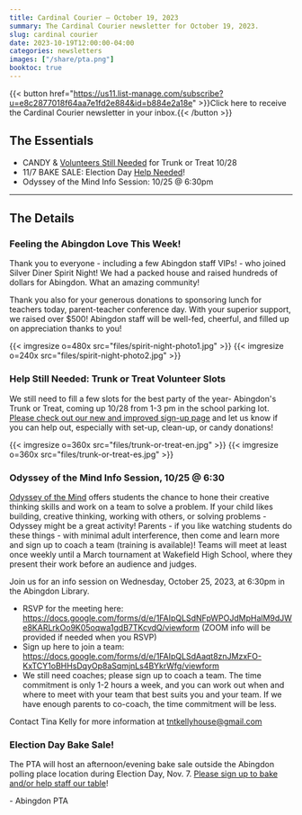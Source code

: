 ```yaml
---
title: Cardinal Courier — October 19, 2023
summary: The Cardinal Courier newsletter for October 19, 2023.
slug: cardinal courier
date: 2023-10-19T12:00:00-04:00
categories: newsletters
images: ["/share/pta.png"]
booktoc: true
---
```


{{< button href="https://us11.list-manage.com/subscribe?u=e8c2877018f64aa7e1fd2e884&id=b884e2a18e" >}}Click here to receive the Cardinal Courier newsletter in your inbox.{{< /button >}}

## The Essentials

- CANDY & [Volunteers Still Needed](https://docs.google.com/forms/d/e/1FAIpQLScaHcqXP6ak0Q-Jr50qd-ilBG4Gt7EpA5Wu9yqiIo44yMZMNQ/viewform) for Trunk or Treat 10/28
- 11/7 BAKE SALE: Election Day [Help Needed](https://www.signupgenius.com/go/20F0C4AACAB2AAAFF2-45373341-election#/)! 
- Odyssey of the Mind Info Session: 10/25 @ 6:30pm

------

## The Details

### Feeling the Abingdon Love This Week!

Thank you to everyone - including a few Abingdon staff VIPs! - who joined Silver Diner Spirit Night! We had a packed house and raised hundreds of dollars for Abingdon. What an amazing community!

Thank you also for your generous donations to sponsoring lunch for teachers today, parent-teacher conference day. With your superior support, we raised over $500! Abingdon staff will be well-fed, cheerful, and filled up on appreciation thanks to you!

{{< imgresize o=480x src="files/spirit-night-photo1.jpg" >}}
{{< imgresize o=240x src="files/spirit-night-photo2.jpg" >}}

### Help Still Needed: Trunk or Treat Volunteer Slots

We still need to fill a few slots for the best party of the year- Abingdon's Trunk or Treat, coming up 10/28 from 1-3 pm in the school parking lot. [Please check out our new and improved sign-up page](https://docs.google.com/forms/d/e/1FAIpQLScaHcqXP6ak0Q-Jr50qd-ilBG4Gt7EpA5Wu9yqiIo44yMZMNQ/viewform) and let us know if you can help out, especially with set-up, clean-up, or candy donations! 

{{< imgresize o=360x src="files/trunk-or-treat-en.jpg" >}}
{{< imgresize o=360x src="files/trunk-or-treat-es.jpg" >}}

### Odyssey of the Mind Info Session, 10/25 @ 6:30

[Odyssey of the Mind](https://www.odysseyofthemind.com/) offers students the chance to hone their creative thinking skills and work on a team to solve a problem. If your child likes building, creative thinking, working with others, or solving problems - Odyssey might be a great activity! Parents - if you like watching students do these things - with minimal adult interference, then come and learn more and sign up to coach a team (training is available)! Teams will meet at least once weekly until a March tournament at Wakefield High School, where they present their work before an audience and judges.

Join us for an info session on Wednesday, October 25, 2023, at 6:30pm in the Abingdon Library.

- RSVP for the meeting here: https://docs.google.com/forms/d/e/1FAIpQLSdNFpWPOJdMpHalM9dJWe8KARLrkOo9K05oqwa1gdB7TKcvdQ/viewform (ZOOM info will be provided if needed when you RSVP) 
- Sign up here to join a team: https://docs.google.com/forms/d/e/1FAIpQLSdAaqt8znJMzxFO-KxTCY1oBHHsDqyOp8aSqmjnLs4BYkrWfg/viewform
- We still need coaches; please sign up to coach a team. The time commitment is only 1-2 hours a week, and you can work out when and where to meet with your team that best suits you and your team. If we have enough parents to co-coach, the time commitment will be less.

Contact Tina Kelly for more information at tntkellyhouse@gmail.com

### Election Day Bake Sale!
The PTA will host an afternoon/evening bake sale outside the Abingdon polling place location during Election Day, Nov. 7. [Please sign up to bake and/or help staff our table](https://www.signupgenius.com/go/20F0C4AACAB2AAAFF2-45373341-election#/)! 

\- Abingdon PTA